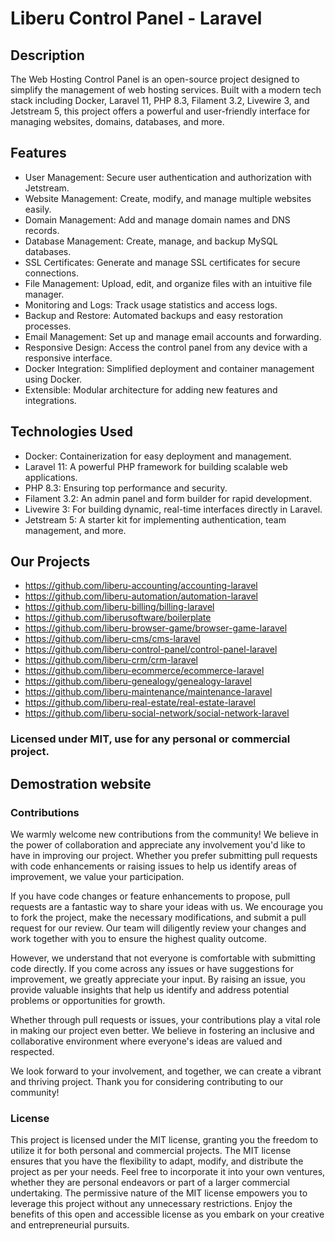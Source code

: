 # Liberu Control Panel - Laravel

## Description


The Web Hosting Control Panel is an open-source project designed to simplify the management of web hosting services. Built with a modern tech stack including Docker, Laravel 11, PHP 8.3, Filament 3.2, Livewire 3, and Jetstream 5, this project offers a powerful and user-friendly interface for managing websites, domains, databases, and more.

## Features

* User Management: Secure user authentication and authorization with Jetstream.
* Website Management: Create, modify, and manage multiple websites easily.
* Domain Management: Add and manage domain names and DNS records.
* Database Management: Create, manage, and backup MySQL databases.
* SSL Certificates: Generate and manage SSL certificates for secure connections.
* File Management: Upload, edit, and organize files with an intuitive file manager.
* Monitoring and Logs: Track usage statistics and access logs.
* Backup and Restore: Automated backups and easy restoration processes.
* Email Management: Set up and manage email accounts and forwarding.
* Responsive Design: Access the control panel from any device with a responsive interface.
* Docker Integration: Simplified deployment and container management using Docker.
* Extensible: Modular architecture for adding new features and integrations.

## Technologies Used

* Docker: Containerization for easy deployment and management.
* Laravel 11: A powerful PHP framework for building scalable web applications.
* PHP 8.3: Ensuring top performance and security.
* Filament 3.2: An admin panel and form builder for rapid development.
* Livewire 3: For building dynamic, real-time interfaces directly in Laravel.
* Jetstream 5: A starter kit for implementing authentication, team management, and more.

## Our Projects

* https://github.com/liberu-accounting/accounting-laravel
* https://github.com/liberu-automation/automation-laravel
* https://github.com/liberu-billing/billing-laravel
* https://github.com/liberusoftware/boilerplate
* https://github.com/liberu-browser-game/browser-game-laravel
* https://github.com/liberu-cms/cms-laravel
* https://github.com/liberu-control-panel/control-panel-laravel
* https://github.com/liberu-crm/crm-laravel
* https://github.com/liberu-ecommerce/ecommerce-laravel
* https://github.com/liberu-genealogy/genealogy-laravel
* https://github.com/liberu-maintenance/maintenance-laravel
* https://github.com/liberu-real-estate/real-estate-laravel
* https://github.com/liberu-social-network/social-network-laravel

### Licensed under MIT, use for any personal or commercial project.

<!--/h-->

## Demostration website
<!--/h-->

### Contributions

We warmly welcome new contributions from the community! We believe in the power of collaboration and appreciate any involvement you'd like to have in improving our project. Whether you prefer submitting pull requests with code enhancements or raising issues to help us identify areas of improvement, we value your participation.

If you have code changes or feature enhancements to propose, pull requests are a fantastic way to share your ideas with us. We encourage you to fork the project, make the necessary modifications, and submit a pull request for our review. Our team will diligently review your changes and work together with you to ensure the highest quality outcome.

However, we understand that not everyone is comfortable with submitting code directly. If you come across any issues or have suggestions for improvement, we greatly appreciate your input. By raising an issue, you provide valuable insights that help us identify and address potential problems or opportunities for growth.

Whether through pull requests or issues, your contributions play a vital role in making our project even better. We believe in fostering an inclusive and collaborative environment where everyone's ideas are valued and respected.

We look forward to your involvement, and together, we can create a vibrant and thriving project. Thank you for considering contributing to our community!
<!--/h-->

### License

This project is licensed under the MIT license, granting you the freedom to utilize it for both personal and commercial projects. The MIT license ensures that you have the flexibility to adapt, modify, and distribute the project as per your needs. Feel free to incorporate it into your own ventures, whether they are personal endeavors or part of a larger commercial undertaking. The permissive nature of the MIT license empowers you to leverage this project without any unnecessary restrictions. Enjoy the benefits of this open and accessible license as you embark on your creative and entrepreneurial pursuits.
<!--/h-->

